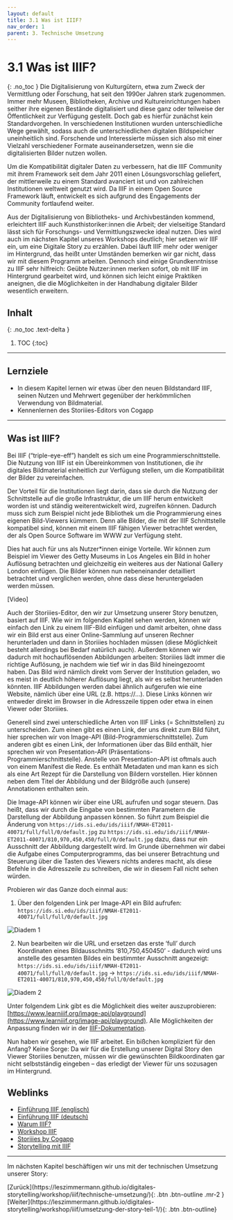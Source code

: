 ```yaml
---
layout: default
title: 3.1 Was ist IIIF?
nav_order: 1
parent: 3. Technische Umsetzung
---
```

# 3.1 Was ist IIIF?
{: .no_toc }
Die Digitalisierung von Kulturgütern, etwa zum Zweck der Vermittlung oder Forschung, hat seit den 1990er Jahren stark zugenommen. Immer mehr Museen, Bibliotheken, Archive und Kultureinrichtungen haben seither ihre eigenen Bestände digitalisiert und diese ganz oder teilweise der Öffentlichkeit zur Verfügung gestellt. Doch gab es hierfür zunächst kein Standardvorgehen. In verschiedenen Institutionen wurden unterschiedliche Wege gewählt, sodass auch die unterschiedlichen digitalen Bildspeicher uneinheitlich sind. Forschende und Interessierte müssen sich also mit einer Vielzahl verschiedener Formate auseinandersetzen, wenn sie die digitalisierten Bilder nutzen wollen.

Um die Kompatibilität digitaler Daten zu verbessern, hat die IIIF Community mit ihrem Framework seit dem Jahr 2011 einen Lösungsvorschlag geliefert, der mittlerweile zu einem Standard avanciert ist und von zahlreichen Institutionen weltweit genutzt wird. Da IIIF in einem Open Source Framework läuft, entwickelt es sich aufgrund des Engagements der Community fortlaufend weiter.

Aus der Digitalisierung von Bibliotheks- und Archivbeständen kommend, erleichtert IIIF auch Kunsthistoriker:innen die Arbeit; der vielseitige Standard lässt sich für Forschungs- und Vermittlungszwecke ideal nutzen. Dies wird auch im nächsten Kapitel unseres Workshops deutlich; hier setzen wir IIIF ein, um eine Digitale Story zu erzählen. Dabei läuft IIIF mehr oder weniger im Hintergrund, das heißt unter Umständen bemerken wir gar nicht, dass wir mit diesem Programm arbeiten. Dennoch sind einige Grundkenntnisse zu IIIF sehr hilfreich: Geübte Nutzer:innen merken sofort, ob mit IIIF im Hintergrund gearbeitet wird, und können sich leicht einige Praktiken aneignen, die die Möglichkeiten in der Handhabung digitaler Bilder wesentlich erweitern.

## Inhalt
{: .no_toc .text-delta }

1. TOC
{:toc}

---

## Lernziele
 - In diesem Kapitel lernen wir etwas über den neuen Bildstandard IIIF, seinen Nutzen und Mehrwert gegenüber der herkömmlichen Verwendung von Bildmaterial.
- Kennenlernen des Storiiies-Editors von Cogapp

---

## Was ist IIIF?
Bei IIIF (“triple-eye-eff”) handelt es sich um eine Programmierschnittstelle. Die Nutzung von IIIF ist ein Übereinkommen von Institutionen, die ihr digitales Bildmaterial einheitlich zur Verfügung stellen, um die Kompatibilität der Bilder zu vereinfachen.

Der Vorteil für die Institutionen liegt darin, dass sie durch die Nutzung der Schnittstelle auf die große Infrastruktur, die um IIIF herum entwickelt worden ist und ständig weiterentwickelt wird, zugreifen können. Dadurch muss sich zum Beispiel nicht jede Bibliothek um die Programmierung eines eigenen Bild-Viewers kümmern. Denn alle Bilder, die mit der IIIF Schnittstelle kompatibel sind, können mit einem IIIF fähigen Viewer betrachtet werden, der als Open Source Software im WWW zur Verfügung steht.

Dies hat auch für uns als Nutzer*innen einige Vorteile. Wir können zum Beispiel im Viewer des Getty Museums in Los Angeles ein Bild in hoher Auflösung betrachten und gleichzeitig ein weiteres aus der National Gallery London einfügen. Die Bilder können nun nebeneinander detailliert betrachtet und verglichen werden, ohne dass diese heruntergeladen werden müssen.

[Video]

Auch der Storiiies-Editor, den wir zur Umsetzung unserer Story benutzen, basiert auf IIIF. Wie wir im folgenden Kapitel sehen werden, können wir einfach den Link zu einem IIIF-Bild einfügen und damit arbeiten, ohne dass wir ein Bild erst aus einer Online-Sammlung auf unseren Rechner herunterladen und dann in Storiiies hochladen müssen (diese Möglichkeit besteht allerdings bei Bedarf natürlich auch). Außerdem können wir dadurch mit hochauflösenden Abbildungen arbeiten:  Storiiies lädt immer die richtige Auflösung, je nachdem wie tief wir in das Bild hineingezoomt haben. Das Bild wird nämlich direkt vom Server der Institution geladen, wo es meist in deutlich höherer Auflösung liegt, als wir es selbst herunterladen könnten. IIIF Abbildungen werden dabei ähnlich aufgerufen wie eine Website, nämlich über eine URL (z.B. https://…). Diese Links können wir entweder direkt im Browser in die Adresszeile tippen oder etwa in einen Viewer oder Storiiies.

Generell sind zwei unterschiedliche Arten von IIIF Links (= Schnittstellen) zu unterscheiden. Zum einen gibt es einen Link, der uns direkt zum Bild führt, hier sprechen wir von Image-API (Bild-Programmierschnittstelle). Zum anderen gibt es einen Link, der Informationen über das Bild enthält, hier sprechen wir von Presentation-API (Präsentations-Programmierschnittstelle). Anstelle von Presentation-API ist oftmals auch von einem Manifest die Rede. Es enthält Metadaten und man kann es sich als eine Art Rezept für die Darstellung von Bildern vorstellen. Hier können neben dem Titel der Abbildung und der Bildgröße auch (unsere) Annotationen enthalten sein.

Die Image-API können wir über eine URL aufrufen und sogar steuern. Das heißt, dass wir durch die Eingabe von bestimmten Parametern die Darstellung der Abbildung anpassen können. So führt zum Beispiel die Änderung von ```https://ids.si.edu/ids/iiif/NMAH-ET2011-40071/full/full/0/default.jpg``` zu ```https://ids.si.edu/ids/iiif/NMAH-ET2011-40071/810,970,450,450/full/0/default.jpg``` dazu, dass nur ein Ausschnitt der Abbildung dargestellt wird. Im Grunde übernehmen wir dabei die Aufgabe eines Computerprogramms, das bei unserer Betrachtung und Steuerung über die Tasten des Viewers nichts anderes macht, als diese Befehle in die Adresszeile zu schreiben, die wir in diesem Fall nicht sehen würden.

Probieren wir das Ganze doch einmal aus:

1. Über den folgenden Link per Image-API ein Bild aufrufen: ```https://ids.si.edu/ids/iiif/NMAH-ET2011-40071/full/full/0/default.jpg```

![Diadem 1](https://cdn.lesliepzimmermann.de/storytelling/3_1_1.jpg)

2. Nun bearbeiten wir die URL und ersetzen das erste ‘full’ durch Koordinaten eines Bildausschnitts ‘810,750,450450’ - dadurch wird uns anstelle des gesamten Bildes ein bestimmter Ausschnitt angezeigt: ```https://ids.si.edu/ids/iiif/NMAH-ET2011-40071/full/full/0/default.jpg``` ->
```https://ids.si.edu/ids/iiif/NMAH-ET2011-40071/810,970,450,450/full/0/default.jpg```

![Diadem 2](https://cdn.lesliepzimmermann.de/storytelling/3_1_2.jpg)

Unter folgendem Link gibt es die Möglichkeit dies weiter auszuprobieren: [https://www.learniiif.org/image-api/playground](https://www.learniiif.org/image-api/playground).
Alle Möglichkeiten der Anpassung finden wir in der [IIIF-Dokumentation](https://iiif.io/api/image/2.1/).

Nun haben wir gesehen, wie IIIF arbeitet. Ein bißchen kompliziert für den Anfang? Keine Sorge: Da wir für die Erstellung unserer Digital Story den Viewer Storiiies benutzen, müssen wir die gewünschten Bildkoordinaten gar nicht selbstständig eingeben – das erledigt der Viewer für uns sozusagen im Hintergrund.

## Weblinks
- [Einführung IIIF (englisch)](https://youtu.be/wVjrqsqzwNI)
- [Einführung IIIF (deutsch)](https://av.tib.eu/media/34932)
- [Warum IIIF?](https://blog.cogapp.com/wtf-iiif-995ca796e654)
- [Workshop IIIF](https://training.iiif.io/iiif-online-workshop/)
- [Storiiies by Cogapp](https://storiiies.cogapp.com/)
- [Storytelling mit IIIF](https://canvas-panel.digirati.com/#/about)

---

Im nächsten Kapitel beschäftigen wir uns mit der technischen Umsetzung unserer Story:

<span class="fs-8">
[Zurück](https://leszimmermann.github.io/digitales-storytelling/workshop/iiif/technische-umsetzung/){: .btn .btn-outline .mr-2 } 
</span>
<span class="fs-8">
[Weiter](https://leszimmermann.github.io/digitales-storytelling/workshop/iiif/umsetzung-der-story-teil-1/){: .btn .btn-outline}
</span>